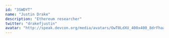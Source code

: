 ```yaml
---
id: "3SWDYT"
name: "Justin Drake"
description: "Ethereum researcher"
twitter: "drakefjustin"
avatar: "http://speak.devcon.org/media/avatars/OwT0LdXU_400x400_8drFhaa.jpeg"
---
```

